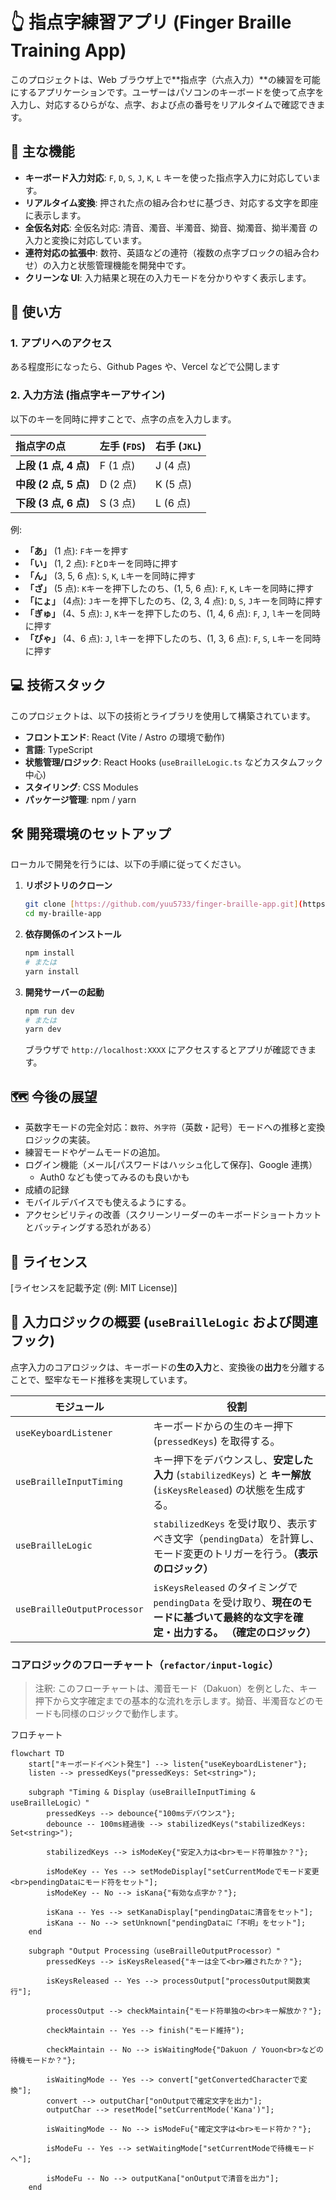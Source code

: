 # 👆 指点字練習アプリ (Finger Braille Training App)

このプロジェクトは、Web ブラウザ上で**指点字（六点入力）**の練習を可能にするアプリケーションです。ユーザーはパソコンのキーボードを使って点字を入力し、対応するひらがな、点字、および点の番号をリアルタイムで確認できます。

## 🌟 主な機能

- **キーボード入力対応**: `F`, `D`, `S`, `J`, `K`, `L` キーを使った指点字入力に対応しています。
- **リアルタイム変換**: 押された点の組み合わせに基づき、対応する文字を即座に表示します。
- **全仮名対応**: 全仮名対応: 清音、濁音、半濁音、拗音、拗濁音、拗半濁音 の入力と変換に対応しています。
- **連符対応の拡張中**: 数符、英語などの連符（複数の点字ブロックの組み合わせ）の入力と状態管理機能を開発中です。
- **クリーンな UI**: 入力結果と現在の入力モードを分かりやすく表示します。

## 🚀 使い方

### 1. アプリへのアクセス

ある程度形になったら、Github Pages や、Vercel などで公開します

### 2. 入力方法 (指点字キーアサイン)

以下のキーを同時に押すことで、点字の点を入力します。

| 指点字の点            | 左手 (`FDS`) | 右手 (`JKL`) |
| :-------------------- | :----------- | :----------- |
| **上段 (1 点, 4 点)** | F (1 点)     | J (4 点)     |
| **中段 (2 点, 5 点)** | D (2 点)     | K (5 点)     |
| **下段 (3 点, 6 点)** | S (3 点)     | L (6 点)     |

例:

- **「あ」** (1 点): `F`キーを押す
- **「い」** (1, 2 点): `F`と`D`キーを同時に押す
- **「ん」** (3, 5, 6 点): `S`, `K`, `L`キーを同時に押す
- **「ざ」** (5 点): `K`キーを押下したのち、(1, 5, 6 点): `F`, `K`, `L`キーを同時に押す
- **「にょ」** (4点): `J`キーを押下したのち、(2, 3, 4 点): `D`, `S`, `J`キーを同時に押す
- **「ぎゅ」** (4、5 点): `J`, `K`キーを押下したのち、(1, 4, 6 点): `F`, `J`, `l`キーを同時に押す
- **「ぴゃ」** (4、6 点): `J`, `l`キーを押下したのち、(1, 3, 6 点): `F`, `S`, `L`キーを同時に押す

## 💻 技術スタック

このプロジェクトは、以下の技術とライブラリを使用して構築されています。

- **フロントエンド**: React (Vite / Astro の環境で動作)
- **言語**: TypeScript
- **状態管理/ロジック**: React Hooks (`useBrailleLogic.ts` などカスタムフック中心)
- **スタイリング**: CSS Modules
- **パッケージ管理**: npm / yarn

## 🛠️ 開発環境のセットアップ

ローカルで開発を行うには、以下の手順に従ってください。

1.  **リポジトリのクローン**
    ```bash
    git clone [https://github.com/yuu5733/finger-braille-app.git](https://github.com/yuu5733/finger-braille-app.git)
    cd my-braille-app
    ```
2.  **依存関係のインストール**
    ```bash
    npm install
    # または
    yarn install
    ```
3.  **開発サーバーの起動**
    ```bash
    npm run dev
    # または
    yarn dev
    ```
    ブラウザで `http://localhost:XXXX` にアクセスするとアプリが確認できます。

## 🗺️ 今後の展望

- 英数字モードの完全対応：`数符`、`外字符`（英数・記号）モードへの推移と変換ロジックの実装。
- 練習モードやゲームモードの追加。
- ログイン機能（メール[パスワードはハッシュ化して保存]、Google 連携）
  - Auth0 なども使ってみるのも良いかも
- 成績の記録
- モバイルデバイスでも使えるようにする。
- アクセシビリティの改善（スクリーンリーダーのキーボードショートカットとバッティングする恐れがある）

## 📄 ライセンス

[ライセンスを記載予定 (例: MIT License)]

## 🧠 入力ロジックの概要 (`useBrailleLogic` および関連フック)

点字入力のコアロジックは、キーボードの**生の入力**と、変換後の**出力**を分離することで、堅牢なモード推移を実現しています。

| モジュール | 役割 |
| --- | --- |
| `useKeyboardListener` | キーボードからの生のキー押下 (`pressedKeys`) を取得する。 |
| `useBrailleInputTiming` | キー押下をデバウンスし、**安定した入力** (`stabilizedKeys`) と **キー解放** (`isKeysReleased`) の状態を生成する。 |
| `useBrailleLogic` | `stabilizedKeys` を受け取り、表示すべき文字（`pendingData`）を計算し、モード変更のトリガーを行う。**（表示のロジック）** |
| `useBrailleOutputProcessor` | `isKeysReleased` のタイミングで `pendingData` を受け取り、**現在のモードに基づいて最終的な文字を確定・出力する。** **（確定のロジック）** |

### コアロジックのフローチャート（`refactor/input-logic`）

> 注釈: このフローチャートは、濁音モード（Dakuon）を例とした、キー押下から文字確定までの基本的な流れを示します。拗音、半濁音などのモードも同様のロジックで動作します。

フロチャート
```mermaid
flowchart TD
    start["キーボードイベント発生"] --> listen{"useKeyboardListener"};
    listen --> pressedKeys("pressedKeys: Set<string>");

    subgraph "Timing & Display（useBrailleInputTiming & useBrailleLogic）"
        pressedKeys --> debounce{"100msデバウンス"};
        debounce -- 100ms経過後 --> stabilizedKeys("stabilizedKeys: Set<string>");

        stabilizedKeys --> isModeKey{"安定入力は<br>モード符単独か？"};
        
        isModeKey -- Yes --> setModeDisplay["setCurrentModeでモード変更<br>pendingDataにモード符をセット"];
        isModeKey -- No --> isKana{"有効な点字か？"};
        
        isKana -- Yes --> setKanaDisplay["pendingDataに清音をセット"];
        isKana -- No --> setUnknown["pendingDataに「不明」をセット"];
    end

    subgraph "Output Processing（useBrailleOutputProcessor）"
        pressedKeys --> isKeysReleased{"キーは全て<br>離されたか？"};
        
        isKeysReleased -- Yes --> processOutput["processOutput関数実行"];
        
        processOutput --> checkMaintain{"モード符単独の<br>キー解放か？"};
        
        checkMaintain -- Yes --> finish("モード維持");
        
        checkMaintain -- No --> isWaitingMode{"Dakuon / Youon<br>などの待機モードか？"};
        
        isWaitingMode -- Yes --> convert["getConvertedCharacterで変換"];
        convert --> outputChar["onOutputで確定文字を出力"];
        outputChar --> resetMode["setCurrentMode('Kana')"];

        isWaitingMode -- No --> isModeFu{"確定文字は<br>モード符か？"};
        
        isModeFu -- Yes --> setWaitingMode["setCurrentModeで待機モードへ"];
        
        isModeFu -- No --> outputKana["onOutputで清音を出力"];
    end
```
